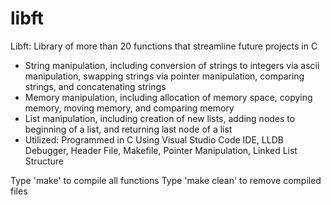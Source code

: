 # libft
Libft: Library of more than 20 functions that streamline future projects in C

- String manipulation, including conversion of strings to integers via ascii manipulation, swapping strings via pointer manipulation, comparing strings, and concatenating strings
- Memory manipulation, including allocation of memory space, copying memory, moving memory, and comparing memory
- List manipulation, including creation of new lists, adding nodes to beginning of a list, and returning last node of a list
- Utilized: Programmed in C Using Visual Studio Code IDE, LLDB Debugger, Header File, Makefile, Pointer Manipulation, Linked List Structure

Type 'make' to compile all functions
Type 'make clean' to remove compiled files
